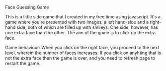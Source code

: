 Face Guessing Game

This is a little side game that I created in my free time using javascript. It's a game where you're presented with two images, a left hand-side and a right-hand side, both of which are filled up with smileys. One side, however, has one extra face than the other. The aim of the game is to click on the extra face.

Game behaviour:
When you click on the right face, you proceed to the next level, wherein the number of faces increases. If you click on anyhting that is not the extra face then the game is over, and you need to refresh page to restart the game. 
